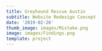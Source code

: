 ```yaml
---
title: Greyhound Rescue Austin
subtitle: Website Redesign Concept
date: '2019-02-26'
thumb_image: images/Mistake.png
image: images/Findings.png
template: project
---
```

